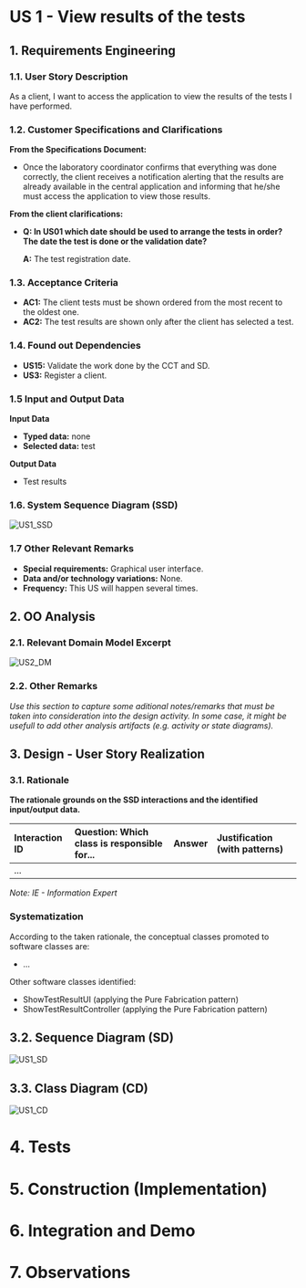 # US 1 -  View results of the tests

## 1. Requirements Engineering

### 1.1. User Story Description

As a client, I want to access the application to view the results of the tests I have performed.

### 1.2. Customer Specifications and Clarifications 

**From the Specifications Document:**

* Once the laboratory coordinator confirms that everything was done correctly, the client receives a notification alerting that the results are already available in the central application and informing that he/she must access the application to view those results.

**From the client clarifications:**
* **Q: In US01 which date should be used to arrange the tests in order?The date the test is done or the validation date?**
  
  **A:** The test registration date.

### 1.3. Acceptance Criteria

* **AC1:** The client tests must be shown ordered from the most recent to the oldest one.
* **AC2:** The test results are shown only after the client has selected a test.

### 1.4. Found out Dependencies

* **US15:** Validate the work done by the CCT and SD.
* **US3:** Register a client.

### 1.5 Input and Output Data

**Input Data**
* **Typed data:** none
* **Selected data:** test

**Output Data**
* Test results

### 1.6. System Sequence Diagram (SSD)

![US1_SSD](US1_SSD.svg)


### 1.7 Other Relevant Remarks

* **Special requirements:** Graphical user interface.
* **Data and/or technology variations:** None.
* **Frequency:** This US will happen several times.

## 2. OO Analysis

### 2.1. Relevant Domain Model Excerpt
![US2_DM](US2_DM.svg)

### 2.2. Other Remarks

*Use this section to capture some aditional notes/remarks that must be taken into consideration into the design activity. In some case, it might be usefull to add other analysis artifacts (e.g. activity or state diagrams).* 



## 3. Design - User Story Realization 

### 3.1. Rationale

**The rationale grounds on the SSD interactions and the identified input/output data.**

| Interaction ID | Question: Which class is responsible for... | Answer  | Justification (with patterns)  |
|:-------------  |:--------------------- |:------------|:---------------------------- |
|...|
*Note: IE - Information Expert*

### Systematization ##

According to the taken rationale, the conceptual classes promoted to software classes are: 

 * ...

Other software classes identified: 
 * ShowTestResultUI (applying the Pure Fabrication pattern)  
 * ShowTestResultController (applying the Pure Fabrication pattern)

## 3.2. Sequence Diagram (SD)

![US1_SD](US1_SD.svg)

## 3.3. Class Diagram (CD)

![US1_CD](US1_CD.svg)

# 4. Tests 

# 5. Construction (Implementation)


# 6. Integration and Demo 


# 7. Observations




